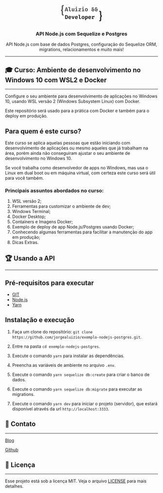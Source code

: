 <h1 align="center">
  <img alt="Aluizio Dveloper" src="src/assets/logotipo.png" width="140px" />
</h1>

<h3 align="center">
  API Node.js com Sequelize e Postgres
</h3>

<p align="center">API Node.js com base de dados Postgres, configuração do Sequelize ORM, migrations, relacionamentos e muito mais!</p>

---

## 🎓 Curso: Ambiente de desenvolvimento no Windows 10 com WSL2 e Docker
---

Configure o seu ambiente para desenvolvimento de aplicações no Windows 10, usando WSL versão 2 (Windows Subsystem Linux) com Docker.

Este repositório será usado para a prática com Docker e também para o deploy em produção.

## Para quem é este curso?

Este curso se aplica aquelas pessoas que estão iniciando com desenvolvimento de aplicações ou mesmo aqueles que já trabalham na área, porém ainda não conseguiram ajustar o seu ambiente de desenvolvimento no Windows 10.

Se você trabalha como desenvolvedor de apps no Windows, mas usa o Linux em dual boot ou em máquina virtual, com certeza este curso será útil para você também.

### Principais assuntos abordados no curso:

1. WSL versão 2;
2. Ferramentas para customizar o ambiente de dev;
3. Windows Terminal;
4. Docker Desktop;
5. Containers e Imagens Docker;
6. Exemplo de deploy de app Node.js/Postgres usando Docker;
7. Conhecendo algumas ferramentas para facilitar a manutenção do app em produção;
8. Dicas Extras.


## 🏆 Usando a API
---

## Pré-requisitos para executar

- [GIT](https://git-scm.com/)
- [Node.js](https://nodejs.org/en/)
- [Yarn](https://yarnpkg.com/pt-BR/docs/install)

## Instalação e execução

1. Faça um clone do repositório: `git clone https://github.com/jorgealuizio/exemplo-nodejs-postgres.git`.

2. Entre na pasta `cd exemplo-nodejs-postgres`.
   
3. Execute o comando `yarn` para instalar as dependências.
   
4. Preencha as variáveis de ambiente no arquivo `.env`.
   
5. Execute o comando `yarn sequelize db:create` para criar o banco de dados.
   
6. Execute o comando `yarn sequelize db:migrate` para executar as migrations.
   
7. Execute o comando `yarn dev` para iniciar o projeto (servidor), que estará disponível através da url `http://localhost:3333`.


## 🤝 Contato
---

[Blog](https://aluiziodeveloper.com.br)

[Github](https://github.com/jorgealuizio)


## 📝 Licença
---

Esse projeto está sob a licença MIT. Veja o arquivo [LICENSE](LICENSE.md) para mais detalhes.
